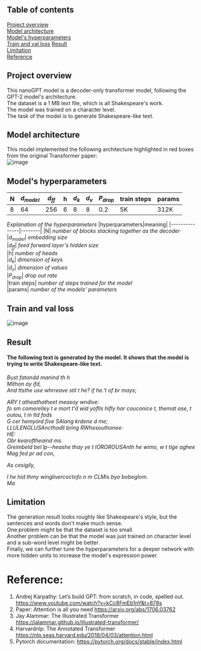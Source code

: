 ## Table of contents
[Project overview](#project-overview)  
[Model architecture](#model-architecture)  
[Model's hyperparameters](#model's-hyperparameters)  
[Train and val loss](#train-and-val-loss) 
[Result](#result)  
[Limitation](#limitation)  
[Reference](#reference)  

## Project overview
This nanoGPT model is a decoder-only transformer model, following the GPT-2 model's architecture.  
The dataset is a 1 MB text file, which is all Shakespeare's work.  
The model was trained on a character level.  
The task of the model is to generate Shakespeare-like text.

## Model architecture  
This model implemented the following architecture highlighted in red boxes from the original Transformer paper:  
![image](https://github.com/GuilinXie/nanoGPT/assets/43485626/275004ee-7a37-4fd2-830b-01937f08f461)

## Model's hyperparameters  
| N  | $`d_{model}`$ | $`d_{ff}`$ | h | $`d_k`$ | $`d_v`$ | $`P_{drop}`$ | train steps | params |  
| ------------- | ------------- | ------------- | ------------- | ------------- | ------------- | ------------- | ------------- | ------------- |  
| 8  | 64  | 256  | 6  | 8  | 8  | 0.2  | 5K  | 312K  |  

_Explanation of the hyperparameters_
|hyperparameters|meaning|
|---------------|--------|
|N| _number of blocks stacking together as the decoder_  
|$`d_{model}`$| _embedding size_  
|$`d_{ff}`$| _feed forward layer's hidden size_  
|h| _number of heads_  
|$`d_k`$| _dimension of keys_  
|$`d_v`$| _dimension of values_  
|$`P_{drop}`$| _drop out rate_  
|train steps| _number of steps trained for the model_  
|params| _number of the models' parameters_  

## Train and val loss
![image](https://github.com/GuilinXie/nanoGPT/assets/43485626/3723b08c-f7e7-4111-8ffe-0c61d6412ae0)

## Result
#### The following text is generated by the model. It shows that the model is trying to write Shakespeare-like text.
_Bust fatondd manind th h_  
_Mithon ay ifd,_  
_And ttsthe use whrreave stil t he? if he.'t of br mays;_  
  
_ARY t atheathatheet measoy wndive:_  
_fo sm comerelley t e mort t'd wid yoflls hifly har couconice t, themat ase, t outou, t in tld fods_  
_G cer hemyord five SAlang krdene d me;_  
_LLULENGLUSAncthodll bring RWhesouthonee:_  
_HE:_  
_Obr kearoftheaind ms._  
_Greimbeld bel lp--heashe thay ye t IOROROUSAnth he wimo, w t tige aghee Mag fed pr ad con,_  
  
_As cesigily,_  
  
_I he hid thmy winglivercoctofo n m CLMis byo bobeglom._  
_Ma_  

## Limitation
The generation result looks roughly like Shakespeare's style, but the sentences and words don't make much sense.  
One problem might be that the dataset is too small.    
Another problem can be that the model was just trained on character level and a sub-word level might be better.  
Finally, we can further tune the hyperparameters for a deeper network with more hidden units to increase the model's expression power.  

# Reference:
1.	Andrej Karpathy: Let’s build GPT: from scratch, in code, spelled out.  https://www.youtube.com/watch?v=kCc8FmEb1nY&t=878s
2.	Paper: Attention is all you need  https://arxiv.org/abs/1706.03762
3.	Jay Alammar: The Illustrated Transformer  https://jalammar.github.io/illustrated-transformer/
4.	Harvardnlp: The Annotated Transformer  https://nlp.seas.harvard.edu/2018/04/03/attention.html
5.	Pytorch documentation:  https://pytorch.org/docs/stable/index.html
